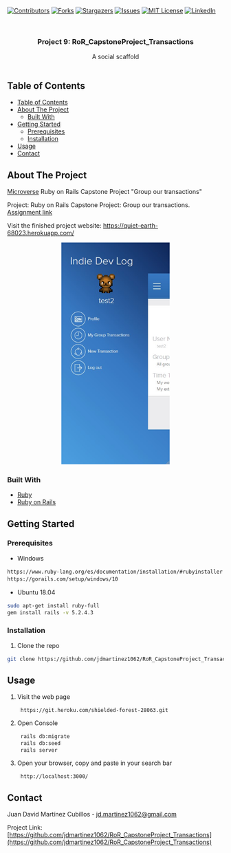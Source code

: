 <!-- PROJECT SHIELDS -->
<!--
*** I'm using markdown "reference style" links for readability.
*** Reference links are enclosed in brackets [ ] instead of parentheses ( ).
*** See the bottom of this document for the declaration of the reference variables
*** for contributors-url, forks-url, etc. This is an optional, concise syntax you may use.
*** https://www.markdownguide.org/basic-syntax/#reference-style-links
-->

[![Contributors][contributors-shield]][contributors-url]
[![Forks][forks-shield]][forks-url]
[![Stargazers][stars-shield]][stars-url]
[![Issues][issues-shield]][issues-url]
[![MIT License][license-shield]][license-url]
[![LinkedIn][linkedin-shield]][linkedin-url]

<!-- PROJECT LOGO -->
<br />
<p align="center">
  

  <h3 class ="norse" align="center" style="@font-face {font-family: 'Norse'; src: url('/fonts/Norse.otf'); font-family:'Norse'}">Project 9: RoR_CapstoneProject_Transactions</h3>

  <p align="center">
    A social scaffold
    <br />
    <br />
  </p>
</p>

<!-- TABLE OF CONTENTS -->

## Table of Contents

- [Table of Contents](#table-of-contents)
- [About The Project](#about-the-project)
  - [Built With](#built-with)
- [Getting Started](#getting-started)
  - [Prerequisites](#prerequisites)
  - [Installation](#installation)
- [Usage](#usage)
- [Contact](#contact)

<!-- ABOUT THE PROJECT -->

## About The Project



[Microverse](https://www.microverse.org/) Ruby on Rails Capstone Project "Group our transactions"

Project: Ruby on Rails Capstone Project: Group our transactions. [Assignment link](https://www.notion.so/Group-our-transactions-ccea2b6642664540a70de9f30bdff4ce)

Visit the finished project website: https://quiet-earth-68023.herokuapp.com/
<div style="text-align:center">
  <a href="https://quiet-earth-68023.herokuapp.com/">
      <img src="app/assets/images/app.jpg" width="50%">
  </a>
</div>

### Built With

- [Ruby](https://www.ruby-lang.org)
- [Ruby on Rails](https://rubyonrails.org/)

## Getting Started

### Prerequisites


* Windows
```sh
https://www.ruby-lang.org/es/documentation/installation/#rubyinstaller
https://gorails.com/setup/windows/10
```
* Ubuntu 18.04
```sh
sudo apt-get install ruby-full
gem install rails -v 5.2.4.3
```
### Installation

1. Clone the repo

```sh
git clone https://github.com/jdmartinez1062/RoR_CapstoneProject_Transactions
```
<!-- USAGE EXAMPLES -->
## Usage

1. Visit the web page
   
        https://git.heroku.com/shielded-forest-28063.git

2. Open Console

    
        rails db:migrate
        rails db:seed
        rails server         
    

3. Open your browser, copy and paste in your search bar
   
        http://localhost:3000/

        
<!-- CONTACT -->

## Contact

Juan David Martínez Cubillos - jd.martinez1062@gmail.com

Project Link: [https://github.com/jdmartinez1062/RoR_CapstoneProject_Transactions](https://github.com/jdmartinez1062/RoR_CapstoneProject_Transactions)

<!-- ACKNOWLEDGEMENTS -->


<!-- MARKDOWN LINKS & IMAGES -->
<!-- https://www.markdownguide.org/basic-syntax/#reference-style-links -->

[contributors-shield]: https://img.shields.io/github/contributors/jdmartinez1062/RoR_CapstoneProject_Transactions.svg?style=flat-square
[contributors-url]: https://github.com/jdmartinez1062/RoR_CapstoneProject_Transactions/graphs/contributors
[forks-shield]: https://img.shields.io/github/forks/jdmartinez1062/RoR_CapstoneProject_Transactions.svg?style=flat-square
[forks-url]: https://github.com/jdmartinez1062/RoR_CapstoneProject_Transactions/network/members
[stars-shield]: https://img.shields.io/github/stars/jdmartinez1062/RoR_CapstoneProject_Transactions.svg?style=flat-square
[stars-url]: https://github.com/jdmartinez1062/RoR_CapstoneProject_Transactions/stargazers
[issues-shield]: https://img.shields.io/github/issues/jdmartinez1062/RoR_CapstoneProject_Transactions.svg?style=flat-square
[issues-url]: https://github.com/jdmartinez1062/RoR_CapstoneProject_Transactions/issues
[license-shield]: https://img.shields.io/github/license/jdmartinez1062/RoR_CapstoneProject_Transactions.svg?style=flat-square
[license-url]: https://github.com/jdmartinez1062/RoR_CapstoneProject_Transactions/blob/master/LICENSE.txt
[linkedin-shield]: https://img.shields.io/badge/-LinkedIn-black.svg?style=flat-square&logo=linkedin&colorB=555
[linkedin-url]: https://linkedin.com/in/othneildrew
[product-screenshot]: imgs/screenshot.jpg

